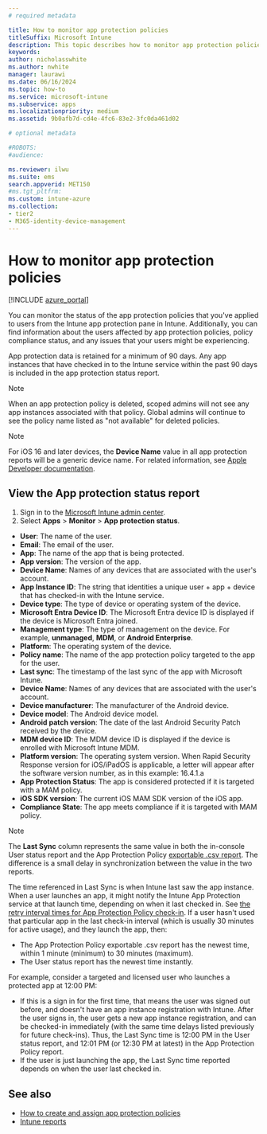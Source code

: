 ```yaml
---
# required metadata

title: How to monitor app protection policies 
titleSuffix: Microsoft Intune
description: This topic describes how to monitor app protection policies in Intune.
keywords:
author: nicholasswhite
ms.author: nwhite
manager: laurawi
ms.date: 06/16/2024
ms.topic: how-to
ms.service: microsoft-intune
ms.subservice: apps
ms.localizationpriority: medium
ms.assetid: 9b0afb7d-cd4e-4fc6-83e2-3fc0da461d02

# optional metadata

#ROBOTS:
#audience:

ms.reviewer: ilwu
ms.suite: ems
search.appverid: MET150
#ms.tgt_pltfrm:
ms.custom: intune-azure
ms.collection:
- tier2
- M365-identity-device-management
---
```


# How to monitor app protection policies
[!INCLUDE [azure_portal](../includes/azure_portal.md)]

You can monitor the status of the app protection policies that you've applied to users from the Intune app protection pane in Intune. Additionally, you can find information about the users affected by app protection policies, policy compliance status, and any issues that your users might be experiencing.

App protection data is retained for a minimum of 90 days. Any app instances that have checked in to the Intune service within the past 90 days is included in the app protection status report. 

> [!NOTE]
> When an app protection policy is deleted, scoped admins will not see any app instances associated with that policy. Global admins will continue to see the policy name listed as "not available" for deleted policies.

> [!NOTE]
> For iOS 16 and later devices, the **Device Name** value in all app protection reports will be a generic device name. For related information, see [Apple Developer documentation](https://developer.apple.com/documentation/uikit/uidevice/1620015-name).

## View the **App protection status** report

1. Sign in to the [Microsoft Intune admin center](https://go.microsoft.com/fwlink/?linkid=2109431).
2. Select **Apps** > **Monitor** > **App protection status**.

- **User**: The name of the user.
- **Email**: The email of the user.
- **App**: The name of the app that is being protected.
- **App version**: The version of the app.
- **Device Name**: Names of any devices that are associated with the user's account.
- **App Instance ID**: The string that identities a unique user + app + device that has checked-in with the Intune service.
- **Device type**: The type of device or operating system of the device.
- **Microsoft Entra Device ID**: The Microsoft Entra device ID is displayed if the device is Microsoft Entra joined.
- **Management type**: The type of management on the device. For example, **unmanaged**, **MDM**, or **Android Enterprise**.  
- **Platform**: The operating system of the device.
- **Policy name**: The name of the app protection policy targeted to the app for the user.
- **Last sync**: The timestamp of the last sync of the app with Microsoft Intune.
- **Device Name**: Names of any devices that are associated with the user's account.
- **Device manufacturer**: The manufacturer of the Android device.
- **Device model**: The Android device model.
- **Android patch version**: The date of the last Android Security Patch received by the device.
- **MDM device ID**: The MDM device ID is displayed if the device is enrolled with Microsoft Intune MDM.
- **Platform version**: The operating system version. When Rapid Security Response version for iOS/iPadOS is applicable, a letter will appear after the software version number, as in this example: 16.4.1.a
- **App Protection Status**: The app is considered protected if it is targeted with a MAM policy.
- **iOS SDK version**: The current iOS MAM SDK version of the iOS app.
- **Compliance State**: The app meets compliance if it is targeted with MAM policy.
 
>[!NOTE]
> The **Last Sync** column represents the same value in both the in-console User status report and the App Protection Policy [exportable .csv report](/mem/intune-service/apps/app-protection-policies-monitor#export-app-protection-activities). The difference is a small delay in synchronization between the value in the two reports.
>
> The time referenced in Last Sync is when Intune last saw the app instance. When a user launches an app, it might notify the Intune App Protection service at that launch time, depending on when it last checked in. See [the retry interval times for App Protection Policy check-in](app-protection-policy-delivery.md). If a user hasn't used that particular app in the last check-in interval (which is usually 30 minutes for active usage), and they launch the app, then:
>
> - The App Protection Policy exportable .csv report has the newest time, within 1 minute (minimum) to 30 minutes (maximum).
> - The User status report has the newest time instantly.
>
> For example, consider a targeted and licensed user who launches a protected app at 12:00 PM:
>
> - If this is a sign in for the first time, that means the user was signed out before, and doesn't have an app instance registration with Intune. After the user signs in, the user gets a new app instance registration, and can be checked-in immediately (with the same time delays listed previously for future check-ins). Thus, the Last Sync time is 12:00 PM in the User status report, and 12:01 PM (or 12:30 PM at latest) in the App Protection Policy report.
> - If the user is just launching the app, the Last Sync time reported depends on when the user last checked in.

## See also

- [How to create and assign app protection policies](../apps/app-protection-policies.md)
- [Intune reports](../fundamentals/reports.md)
